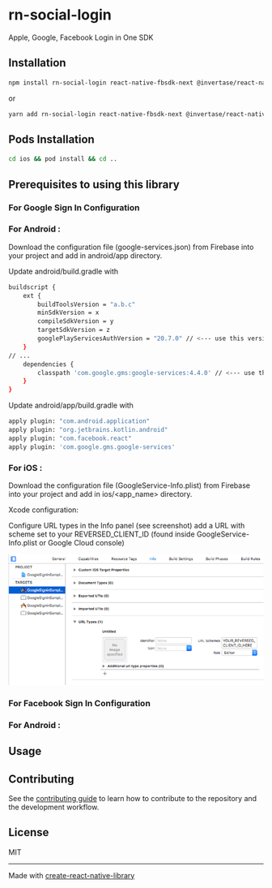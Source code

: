 # rn-social-login

Apple, Google, Facebook Login in One SDK

## Installation

```sh
npm install rn-social-login react-native-fbsdk-next @invertase/react-native-apple-authentication @react-native-google-signin/google-signin
```

or

```sh
yarn add rn-social-login react-native-fbsdk-next @invertase/react-native-apple-authentication @react-native-google-signin/google-signin
```

## Pods Installation

```sh
cd ios && pod install && cd ..
```

## Prerequisites to using this library

### For Google Sign In Configuration

### For Android :

Download the configuration file (google-services.json) from Firebase into your project and add in android/app directory.

Update android/build.gradle with

```sh
buildscript {
    ext {
        buildToolsVersion = "a.b.c"
        minSdkVersion = x
        compileSdkVersion = y
        targetSdkVersion = z
        googlePlayServicesAuthVersion = "20.7.0" // <--- use this version or newer
    }
// ...
    dependencies {
        classpath 'com.google.gms:google-services:4.4.0' // <--- use this version or newer
    }
}
```

Update android/app/build.gradle with

```sh
apply plugin: "com.android.application"
apply plugin: "org.jetbrains.kotlin.android"
apply plugin: "com.facebook.react"
apply plugin: 'com.google.gms.google-services'
```

### For iOS :

Download the configuration file (GoogleService-Info.plist) from Firebase into your project and add in ios/<app_name> directory.

Xcode configuration:

Configure URL types in the Info panel (see screenshot)
add a URL with scheme set to your REVERSED_CLIENT_ID (found inside GoogleService-Info.plist or Google Cloud console)

![Xcode console](images/GoogleSignInSampleImage-1.png)

### For Facebook Sign In Configuration

### For Android :

## Usage

## Contributing

See the [contributing guide](CONTRIBUTING.md) to learn how to contribute to the repository and the development workflow.

## License

MIT

---

Made with [create-react-native-library](https://github.com/callstack/react-native-builder-bob)
